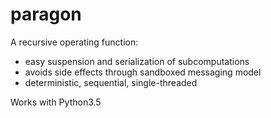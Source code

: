 # paragon
A recursive operating function:
- easy suspension and serialization of subcomputations
- avoids side effects through sandboxed messaging model
- deterministic, sequential, single-threaded

Works with Python3.5
